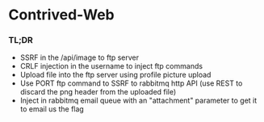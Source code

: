 # Contrived-Web

### TL;DR

- SSRF in the /api/image to ftp server
- CRLF injection in the username to inject ftp commands
- Upload file into the ftp server using profile picture upload
- Use PORT ftp command to SSRF to rabbitmq http API (use REST to discard the png header from the uploaded file)
- Inject in rabbitmq email queue with an "attachment" parameter to get it to email us the flag


